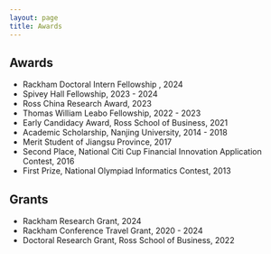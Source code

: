 ```yaml
---
layout: page
title: Awards
---
```


## Awards

- Rackham Doctoral Intern Fellowship , 2024
- Spivey Hall Fellowship, 2023 - 2024
- Ross China Research Award, 2023
- Thomas William Leabo Fellowship, 2022 - 2023
- Early Candidacy Award, Ross School of Business, 2021
- Academic Scholarship, Nanjing University, 2014 - 2018
- Merit Student of Jiangsu Province, 2017
- Second Place, National Citi Cup Financial Innovation Application Contest, 2016
- First Prize, National Olympiad Informatics Contest, 2013

## Grants
- Rackham Research Grant, 2024
- Rackham Conference Travel Grant, 2020 - 2024
- Doctoral Research Grant, Ross School of Business, 2022